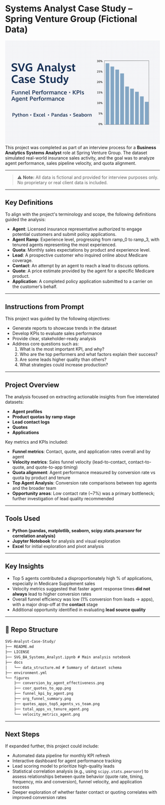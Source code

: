 # Systems Analyst Case Study – Spring Venture Group (Fictional Data)

![SVG Analyst Case Study Thumbnail](figures/project_thumbnail.png)
This project was completed as part of an interview process for a **Business Analytics Systems Analyst** role at Spring Venture Group. The dataset simulated real-world insurance sales activity, and the goal was to analyze agent performance, sales pipeline velocity, and quota alignment.

---
> ⚠️ **Note:** All data is fictional and provided for interview purposes only. No proprietary or real client data is included.

---

## Key Definitions

To align with the project's terminology and scope, the following definitions guided the analysis:

- **Agent**: Licensed insurance representative authorized to engage potential customers and submit policy applications.
- **Agent Ramp**: Experience level, progressing from ramp_0 to ramp_3, with tenured agents representing the most experienced.
- **Quota**: Monthly sales expectations by product and experience level.
- **Lead**: A prospective customer who inquired online about Medicare coverage.
- **Contact**: An attempt by an agent to reach a lead to discuss options.
- **Quote**: A price estimate provided by the agent for a specific Medicare product.
- **Application**: A completed policy application submitted to a carrier on the customer’s behalf.

---

## Instructions from Prompt

This project was guided by the following objectives:

- Generate reports to showcase trends in the dataset
- Develop KPIs to evaluate sales performance
- Provide clear, stakeholder-ready analysis
- Address core questions such as:
  1. What is the most important KPI, and why?
  2. Who are the top performers and what factors explain their success?
  3. Are some leads higher quality than others?
  4. What strategies could increase production?

---

## Project Overview

The analysis focused on extracting actionable insights from five interrelated datasets:

- **Agent profiles**
- **Product quotas by ramp stage**
- **Lead contact logs**
- **Quotes**
- **Applications**

Key metrics and KPIs included:

- **Funnel metrics**: Contact, quote, and application rates overall and by agent
- **Velocity metrics**: Sales funnel velocity (lead-to-contact, contact-to-quote, and quote-to-app timing)
- **Quota alignment**: Agent performance measured by conversion rate vs quota by product and tenure
- **Top Agent Analysis**: Conversion rate comparisons between top agents and the broader team
- **Opportunity areas**: Low contact rate (~7%) was a primary bottleneck; further investigation of lead quality recommended

---

## Tools Used

- **Python (pandas, matplotlib, seaborn, scipy.stats.pearsonr for correlation analysis)**
- **Jupyter Notebook** for analysis and visual exploration
- **Excel** for initial exploration and pivot analysis

---

## Key Insights

- Top 5 agents contributed a disproportionately high % of applications, especially in Medicare Supplement sales
- Velocity metrics suggested that faster agent response times **did not always** lead to higher conversion rates
- Overall funnel efficiency was low (1% conversion from leads → apps), with a major drop-off at the **contact** stage
- Additional opportunity identified in evaluating **lead source quality**

---

## 📁 Repo Structure

```md
SVG-Analyst-Case-Study/
├── README.md
├── LICENSE
├── SVG_BA_Systems_Analyst.ipynb # Main analysis notebook
├── docs
│   └── data_structure.md # Summary of dataset schema
├── environment.yml
└── figures
    ├── conversion_by_agent_effectiveness.png
    ├── coor_quotes_to_app.png
    ├── funnel_kpi_by_agent.png
    ├── org_funnel_summary.png
    ├── quotes_apps_top5_agents_vs_team.png
    ├── total_apps_vs_tenure_agent.png
    └── velocity_metrics_agent.png
```

---

## Next Steps

If expanded further, this project could include:

- Automated data pipeline for monthly KPI refresh
- Interactive dashboard for agent performance tracking
- Lead scoring model to prioritize high-quality leads
- Statistical correlation analysis (e.g., using `scipy.stats.pearsonr`) to assess relationships between quote behavior (quote rate, timing, frequency, mix and conversion), funnel velocity, and application success
- Deeper exploration of whether faster contact or quoting correlates with improved conversion rates
